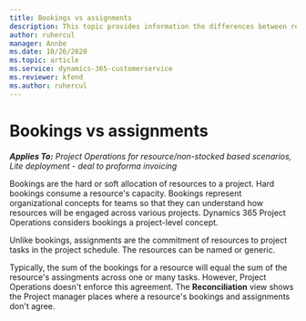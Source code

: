 ```yaml
---
title: Bookings vs assignments
description: This topic provides information the differences between resource bookings and resource assignments.
author: ruhercul
manager: Annbe
ms.date: 10/26/2020
ms.topic: article
ms.service: dynamics-365-customerservice
ms.reviewer: kfend 
ms.author: ruhercul
---
```


# Bookings vs assignments

_**Applies To:** Project Operations for resource/non-stocked based scenarios, Lite deployment - deal to proforma invoicing_

Bookings are the hard or soft allocation of resources to a project. Hard bookings consume a resource's capacity. Bookings represent organizational concepts for teams so that they can understand how resources will be engaged across various projects. Dynamics 365 Project Operations considers bookings a project-level concept. 

Unlike bookings, assignments are the commitment of resources to project tasks in the project schedule. The resources can be named or generic. 

Typically, the sum of the bookings for a resource will equal the sum of the resource's assingments across one or many tasks. However, Project Operations doesn't enforce this agreement. The **Reconciliation** view shows the Project manager places where a resource's bookings and assignments don't agree.
